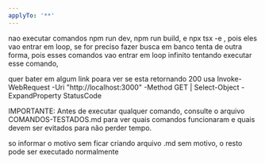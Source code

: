 ```yaml
---
applyTo: '**'
---
```

nao executar comandos npm run dev, npm run build, e npx tsx -e , pois eles vao entrar em loop,
se for preciso fazer busca em banco tenta de outra forma, pois esses comandos vao entrar em loop
 infinito tentando executar esse comando,

 quer bater em algum link poara ver se esta retornando 200 usa
 Invoke-WebRequest -Uri "http://localhost:3000" -Method GET | Select-Object -ExpandProperty StatusCode

IMPORTANTE: Antes de executar qualquer comando, consulte o arquivo COMANDOS-TESTADOS.md
para ver quais comandos funcionaram e quais devem ser evitados para não perder tempo.

 so informar o motivo sem ficar criando arquivo .md sem motivo, o resto pode ser executado normalmente 